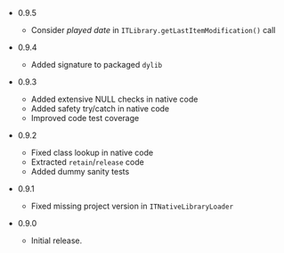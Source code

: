 - 0.9.5

  - Consider *played date* in `ITLibrary.getLastItemModification()` call 


- 0.9.4

  - Added signature to packaged `dylib` 


- 0.9.3

  - Added extensive NULL checks in native code
  - Added safety try/catch in native code
  - Improved code test coverage 


- 0.9.2

  - Fixed class lookup in native code
  - Extracted `retain`/`release` code
  - Added dummy sanity tests 


- 0.9.1

  - Fixed missing project version in `ITNativeLibraryLoader` 


- 0.9.0

    - Initial release. 